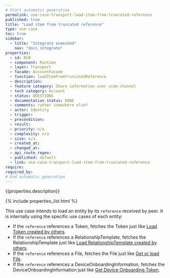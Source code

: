 ```yaml
---
# Start automatic generation
permalink: use-case-transport-load-item-from-truncated-reference
published: true
title: "Load item from truncated reference"
type: use-case
toc: true
sidebar:
  - title: "Integrate enmeshed"
    nav: "docs_integrate"
properties:
  - id: RU9
  - component: Runtime
  - layer: Transport
  - facade: AccountFacade
  - function: loadItemFromTruncatedReference
  - description:
  - feature category: Share information over side-channel
  - tech category: Account
  - status: QUESTIONS
  - documentation status: DONE
  - comments: rather somewhere else?
  - actor: Identity
  - trigger:
  - precondition:
  - result:
  - priority: n/a
  - complexity: n/a
  - size: n/a
  - created_at:
  - changed_at:
  - api_route_regex:
  - published: default
  - link: use-case-transport-load-item-from-truncated-reference
require:
required_by:
# End automatic generation
---
```


{{properties.description}}

{% include properties_list.html %}

This use case intends to load an entity by its `reference` received by peer. It is internally using the specific use cases of each entity:

- If the `reference` references a Token, fetches the Token just like [Load Token created by others](use-case-transport-load-token-created-by-others.md).
- If the `reference` references a RelationshipTemplate, fetches the RelationshipTemplate just like [Load RelationshipTemplate created by others](use-case-transport-load-relationshiptemplate-created-by-others.md).
- If the `reference` references a File, fetches the File just like [Get or load File](use-case-transport-get-or-load-file.md).
- If the `reference` references a DeviceOnboardingInformation, fetches the DeviceOnboardingInformation just like [Get Device Onboarding Token](use-case-transport-get-device-onboarding-token.md).
